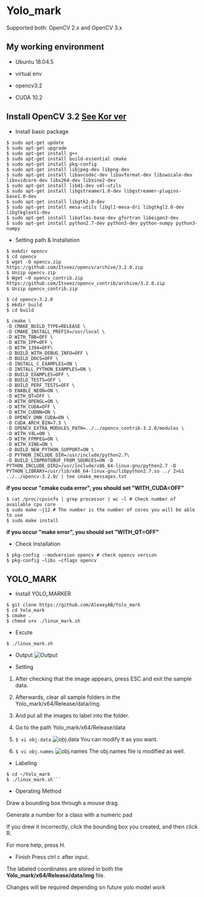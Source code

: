 # Yolo_mark

Supported both: OpenCV 2.x and OpenCV 3.x

## My working environment
- Ubuntu 18.04.5

- virtual env

- opencv3.2

- CUDA 10.2


## Install OpenCV 3.2 <a href = 'https://bigdata-analyst.tistory.com/220'>See Kor ver </a>

- Install basic package 
```
$ sudo apt-get update
$ sudo apt-get upgrade
$ sudo apt-get install g++
$ sudo apt-get install build-essential cmake
$ sudo apt-get install pkg-config
$ sudo apt-get install libjpeg-dev libpng-dev
$ sudo apt-get install libavcodec-dev libavformat-dev libswscale-dev libxvidcore-dev libx264-dev libxine2-dev
$ sudo apt-get install lib41-dev v4l-utils
$ sudo apt-get install libgstreamer1.0-dev libgstreamer-plugins-base1.0-dev 
$ sudo apt-get install libgtk2.0-dev
$ sudo apt-get install mesa-utils libgl1-mesa-dri libgtkgl2.0-dev libgtkglext1-dev  
$ sudo apt-get install libatlas-base-dev gfortran libeigen3-dev
$ sudo apt-get install python2.7-dev python3-dev python-numpy python3-numpy
```
- Setting path & Installation

```
$ makdir opencv
$ cd opencv
$ wget -O opencv.zip https://github.com/Itseez/opencv/archive/3.2.0.zip
$ Unzip opencv.zip
$ Wget –O opencv_contrib.zip https://github.com/Itseez/opencv_contrib/archive/3.2.0.zip
$ Unzip opencv_contrib.zip
```

```
$ cd opencv-3.2.0
$ mkdir build
$ cd build
```
```
$ cmake \
-D CMAKE_BUILD_TYPE=RELEASE \
-D CMAKE_INSTALL_PREFIX=/usr/local \
-D WITH_TBB=OFF \
-D WITH_IPP=OFF \
-D WITH_1394=OFF\
-D BUILD_WITH_DEBUG_INFO=OFF \
-D BUILD_DOCS=OFF \
-D INSTALL_C_EXAMPLES=ON \
-D INSTALL_PYTHON_EXAMPLES=ON \
-D BUILD_EXAMPLES=OFF \
-D BUILD_TESTS=OFF \
-D BUILD_PERF_TESTS=OFF \
-D ENABLE_NEON=ON \
-D WITH_QT=OFF \
-D WITH_OPENGL=ON \
-D WITH_CUDA=OFF \
-D WITH_CUDNN=ON \
-D OPENCV_DNN_CUDA=ON \
-D CUDA_ARCH_BIN=7.5 \
-D OPENCV_EXTRA_MODULES_PATH=../../opencv_contrib-3.2.0/modules \
-D WITH_V4L=ON \
-D WITH_FFMPEG=ON \
-D WITH_XINE=ON \
-D BUILD_NEW_PYTHON_SUPPORT=ON \
-D PYTHON_INCLUDE_DIR=/usr/include/python2.7\
-D BUILD_LIBPROTOBUF_FROM_SOURCES=ON -D PYTHON_INCLUDE_DIR2=/usr/include/x86_64-linux-gnu/python2.7 -D PYTHON_LIBRARY=/usr/lib/x86_64-linux-gnu/libpython2.7.so ../ 2>&1 ../../opencv-3.2.0/ | tee cmake_messages.txt
```
**if you occur "cmake cuda error", you should set "WITH_CUDA=OFF"**
```
$ cat /proc/cpuinfo | grep processor | wc –l # Check number of available cpu core
$ sudo make –j12 # The number is the number of cores you will be able to use
$ sudo make install
```
**if you occur "make error", you should set "WITH_QT=OFF"**

- Check Installation
```
$ pkg-config --modversion opencv # check opencv version
$ pkg-config –libs –cflags opencv
```

## YOLO_MARK

- Install YOLO_MARKER
```
$ git clone https://github.com/AlexeyAB/Yolo_mark
$ cd Yolo_mark
$ cmake .
$ chmod u+x ./linux_mark.sh
```
- Excute
```
$ ./linux_mark.sh
```
- Output
![Output](https://img1.daumcdn.net/thumb/R1280x0/?scode=mtistory2&fname=https%3A%2F%2Fblog.kakaocdn.net%2Fdn%2FbehpIr%2FbtqwgAEnP8j%2FGM7tvrKFFeO2a7nrCq5631%2Fimg.png)


- Setting
1. After checking that the image appears, press ESC and exit the sample data.
2. Afterwards, clear all sample folders in the Yolo_mark/x64/Release/data/img.
3. And put all the images to label into the folder.
4. Go to the path Yolo_mark/x64/Release/data
5. ```$ vi obj.data```
![obj.data](https://user-images.githubusercontent.com/47775179/97078857-2a5b5c00-162a-11eb-9b98-14a69d8f5827.png)
You can modify it as you want.

6. ```$ vi obj.names```
![obj.names](https://user-images.githubusercontent.com/47775179/97078866-3e9f5900-162a-11eb-94c5-656f9ba45663.png)
The obj.names file is modified as well.

- Labeling
```
$ cd ~/Yolo_mark
$ ./linux_mark.sh```
```
- Operating Method

Draw a bounding box through a mouse drag.

Generate a number for a class with a numeric pad

If you drew it incorrectly, click the bounding box you created, and then click R.

For more help, press H.


- Finish
Press ctrl c after input.

The labeled coordinates are stored in both the **Yolo_mark/x64/Release/data/img** file.

Changes will be required depending on future yolo model work

